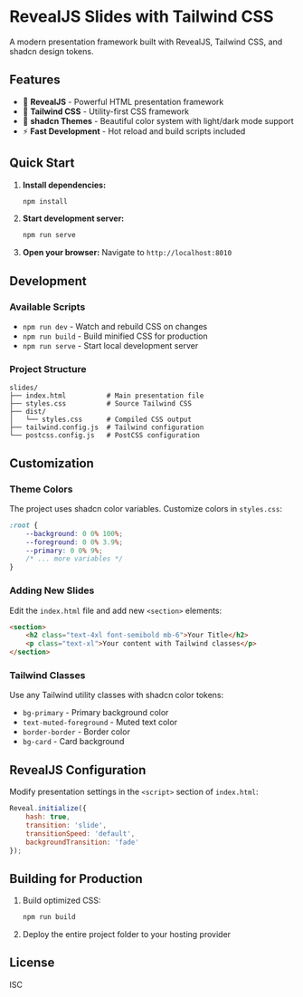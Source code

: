 # RevealJS Slides with Tailwind CSS

A modern presentation framework built with RevealJS, Tailwind CSS, and shadcn design tokens.

## Features

- 🎯 **RevealJS** - Powerful HTML presentation framework
- 🎨 **Tailwind CSS** - Utility-first CSS framework
- 🌙 **shadcn Themes** - Beautiful color system with light/dark mode support
- ⚡ **Fast Development** - Hot reload and build scripts included

## Quick Start

1. **Install dependencies:**
   ```bash
   npm install
   ```

2. **Start development server:**
   ```bash
   npm run serve
   ```

3. **Open your browser:**
   Navigate to `http://localhost:8010`

## Development

### Available Scripts

- `npm run dev` - Watch and rebuild CSS on changes
- `npm run build` - Build minified CSS for production
- `npm run serve` - Start local development server

### Project Structure

```
slides/
├── index.html          # Main presentation file
├── styles.css          # Source Tailwind CSS
├── dist/
│   └── styles.css      # Compiled CSS output
├── tailwind.config.js  # Tailwind configuration
└── postcss.config.js   # PostCSS configuration
```

## Customization

### Theme Colors

The project uses shadcn color variables. Customize colors in `styles.css`:

```css
:root {
    --background: 0 0% 100%;
    --foreground: 0 0% 3.9%;
    --primary: 0 0% 9%;
    /* ... more variables */
}
```

### Adding New Slides

Edit the `index.html` file and add new `<section>` elements:

```html
<section>
    <h2 class="text-4xl font-semibold mb-6">Your Title</h2>
    <p class="text-xl">Your content with Tailwind classes</p>
</section>
```

### Tailwind Classes

Use any Tailwind utility classes with shadcn color tokens:

- `bg-primary` - Primary background color
- `text-muted-foreground` - Muted text color
- `border-border` - Border color
- `bg-card` - Card background

## RevealJS Configuration

Modify presentation settings in the `<script>` section of `index.html`:

```javascript
Reveal.initialize({
    hash: true,
    transition: 'slide',
    transitionSpeed: 'default',
    backgroundTransition: 'fade'
});
```

## Building for Production

1. Build optimized CSS:
   ```bash
   npm run build
   ```

2. Deploy the entire project folder to your hosting provider

## License

ISC